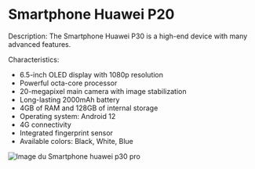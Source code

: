 # Smartphone Huawei P20

Description: The Smartphone Huawei P30 is a high-end device with many advanced features.

Characteristics:
- 6.5-inch OLED display with 1080p resolution
- Powerful octa-core processor
- 20-megapixel main camera with image stabilization
- Long-lasting 2000mAh battery
- 4GB of RAM and 128GB of internal storage
- Operating system: Android 12
- 4G connectivity
- Integrated fingerprint sensor
- Available colors: Black, White, Blue

![Image du Smartphone huawei p30 pro]([lien-de-l-image-smartphone.jpg](https://www.1001coques.fr/285170-thickbox_default/coque-personnalisee-huawei-p30-pro.jpg))